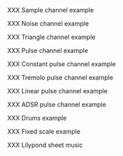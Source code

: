 XXX Sample channel example

XXX Noise channel example

XXX Triangle channel example

XXX Pulse channel example

XXX Constant pulse channel example

XXX Tremolo pulse channel example

XXX Linear pulse channel example

XXX ADSR pulse channel example

XXX Drums example

XXX Fixed scale example

XXX Lilypond sheet music
